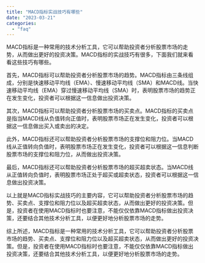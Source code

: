 ```yaml
---
title: "MACD指标实战技巧有哪些"
date: "2023-03-21"
categories: 
  - "faq"
---
```


MACD指标是一种常用的技术分析工具，它可以帮助投资者分析股票市场的走势，从而做出更好的投资决策。MACD指标的实战技巧有很多，下面我们就来看看这些技巧有哪些。

首先，MACD指标可以帮助投资者分析股票市场的趋势。MACD指标由三条线组成，分别是快速移动平均线（EMA）、慢速移动平均线（SMA）和MACD线。当快速移动平均线（EMA）穿过慢速移动平均线（SMA）时，表明股票市场的趋势正在发生变化，投资者可以根据这一信息做出投资决策。

其次，MACD指标可以帮助投资者分析股票市场的买卖点。MACD指标的买卖点是指当MACD线从负值转向正值时，表明股票市场正在发生变化，投资者可以根据这一信息做出买入或卖出的决定。

此外，MACD指标还可以帮助投资者分析股票市场的支撑位和阻力位。当MACD线从正值转向负值时，表明股票市场正在发生变化，投资者可以根据这一信息判断股票市场的支撑位和阻力位，从而做出投资决策。

最后，MACD指标还可以帮助投资者分析股票市场的超买超卖状态。当MACD线从正值转向负值时，表明股票市场正处于超买或超卖状态，投资者可以根据这一信息做出投资决策。

以上就是MACD指标实战技巧的主要内容，它可以帮助投资者分析股票市场的趋势、买卖点、支撑位和阻力位以及超买超卖状态，从而做出更好的投资决策。但是，投资者在使用MACD指标时也要注意，不能仅仅依靠MACD指标做出投资决策，还要结合其他技术分析工具，以便更好地分析股票市场的走势。

综上所述，MACD指标是一种常用的技术分析工具，它可以帮助投资者分析股票市场的趋势、买卖点、支撑位和阻力位以及超买超卖状态，从而做出更好的投资决策。但是，投资者在使用MACD指标时也要注意，不能仅仅依靠MACD指标做出投资决策，还要结合其他技术分析工具，以便更好地分析股票市场的走势。
